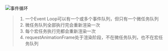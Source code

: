 ![事件循环](https://tva1.sinaimg.cn/large/e6c9d24ely1h6k3l4i0guj20ph0cwabf.jpg)

> 1. 一个Event Loop可以有一个或多个事件队列，但只有一个微任务队列
> 2. 微任务队列全部执行完会重新渲染一次
> 3. 每个宏任务执行完都会重新渲染一次
> 4. requestAnimationFrame处于渲染阶段，不在微任务队列，也不在宏任务队列
